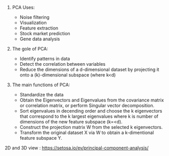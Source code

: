 1. PCA Uses:
    - Noise filtering
    - Visualization
    - Feature extraction
    - Stock market prediction
    - Gene data analysis

2. The gole of PCA:
    - Identify patterns in data
    - Detect the correlation between variables
    - Reduce the dimensions of a d-dimensional dataset by projecting it onto a 
      (k)-dimensional subspace (where k<d)
    
3. The main functions of PCA:
    - Standardize the data
    - Obtain the Eigenvectors and Eigenvalues from the covariance matrix or     correlation matrix, or perform Singular vector decomposition.
    - Sort eigenvalues in decending order and choose the k eigenvectors that correspond to the k largest eigenvalues where k is number of dimensions of the new feature subspace (k=<d).
    - Construct the projection matrix W from the selected k eigenvectors.
    - Transform the original dataset X via W to obtain a k-dimentional feature subspace Y.

2D and 3D view : https://setosa.io/ev/principal-component-analysis/